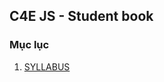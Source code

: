 ## C4E JS - Student book
### Mục lục

1. [SYLLABUS](MINDX-C4EJS-SYLLABUS.md)



<!-- 1. [Giới thiệu khoá học (Introduction)](course_intro/course_introduction.md) -->
<!-- 2. [Biến (Variables)](./variables/variables.md) -->
<!-- 3. [Kiểu dữ liệu (Data types)](./data_types/data_types.md) -->
<!-- 4. [Vòng lặp (Loops)](./loops/loops.md) -->
<!-- 5. [Câu lệnh rẽ nhánh (Branching Statement)](./branching/branching.md) -->
<!-- 6. [Mảng (Array)](./array/array.md) -->
<!-- 7. [Đối tượng (Object)](./object/object.md) -->
<!-- 8. [Hàm (Function) - Part 1](./function/function-part1.md) -->
<!-- 9. [Hàm (Function) - Part 2](./function/function-part2.md) -->
<!-- 10. [Hàm (Function) - Callback](./function/function-callback.md) -->
<!-- 11. [HTML](./html/html.md) -->
<!-- 12. [DOM Manipulations](./dom/dom-manipulations.md) -->
<!-- 13. [DOM Events](./dom/dom-events.md) -->
<!-- 14. [Async/Await](./function/function-async-await.md) -->
<!-- 15. [Networking](./networking/networking.md) -->
<!-- 16. [CSS - Part 1](./css/css-part1.md) -->
<!-- 17. [CSS - Part 2](./css/css-part2.md) -->
<!-- 10. [Hàm Promise(Promise Function)](/function/function-promise.md) -->
<!-- 10. [Hàm Calbacks(Callbacks Function)](/function/function-callback.md) -->